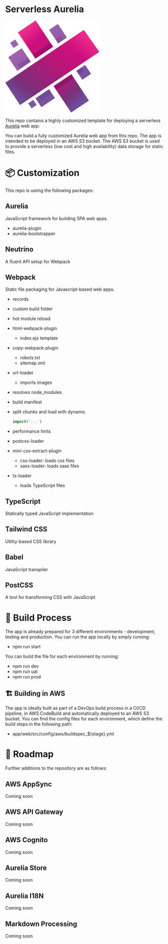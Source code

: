 # Serverless Aurelia

![Aurelia](https://github.com/immmersive/codesmash-aws-serverless-aurelia/blob/main/app/web/src/resources/images/aurelia.png)

This repo contains a highly customized template for deploying a serverless [Aurelia](https://aurelia.io/) web app. 

You can build a fully customized Aurelia web app from this repo. The app is intended to be deployed in an AWS S3 bucket. The AWS S3 bucket is used to provide a serverless (low cost and high availability) data storage for static files.

# 📦 Customization

This repo is usimg the following packages:

## Aurelia

JavaScript framework for building SPA web apps.

- aurelia-plugin
- aurelia-bootstrapper

## Neutrino 

A fluent API setup for Webpack

## Webpack

Static file packaging for Javascript-based web apps.

- records
- custom build folder
- hot module reload
- html-webpack-plugin
  - index.ejs template
- copy-webpack-plugin
  - robots.txt
  - sitemap.xml
- url-loader
  - imports images
- resolves node_modules
- build manifest
- split chunks and load with dynamic

  
  ```javascript
  import('...')
  ```
- performance hints
- postcss-loader
- mini-css-extract-plugin
  - css-loader: loads css files
  - sass-loader: loads saas files
- ts-loader
  - loads TypeScript files

## TypeScript

Statically typed JavaScript implementation

## Tailwind CSS

Utility-based CSS library

## Babel

JavaScript transpiler

## PostCSS

A tool for transforming CSS with JavaScript

# 🔨 Build Process

The app is already prepared for 3 different environments - development, testing and production. You can run the app locally by simply running:

- npm run start

You can build the file for each environment by running:

- npm run dev
- npm run uat
- npm run prod

## 🏗️ Building in AWS

The app is ideally built as part of a DevOps build process in a CI/CD pipeline, in AWS CodeBuild and automatically deployed to an AWS S3 bucket. You can find the config files for each environment, which define the build steps in the following path:

- app/web/src/config/aws/buildspec_${stage}.yml

# 🚧 Roadmap

Further additions to the repository are as follows:

## AWS AppSync

Coming soon

## AWS API Gateway

Coming soon

## AWS Cognito

Coming soon

## Aurelia Store

Coming soon

## Aurelia I18N

Coming soon

## Markdown Processing

Coming soon
